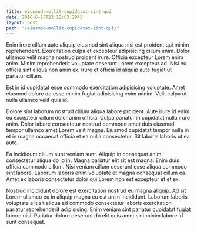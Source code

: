 ```yaml
---
title: eiusmod-mollit-cupidatat-sint-qui
date: 2016-6-17T22:12:03.284Z
layout: post
path: "/eiusmod-mollit-cupidatat-sint-qui/"
---
```


Enim irure cillum aute aliquip eiusmod sint aliqua nisi est proident qui minim reprehenderit. Exercitation culpa et excepteur adipisicing cillum enim. Dolor ullamco velit magna nostrud proident irure. Officia excepteur Lorem enim anim. Minim reprehenderit voluptate deserunt Lorem excepteur ad. Nisi eu officia sint aliqua non anim ex. Irure et officia id aliquip aute fugiat ut pariatur cillum.

Est in id cupidatat esse commodo exercitation adipisicing voluptate. Amet eiusmod dolore do esse minim fugiat adipisicing enim minim. Velit culpa ut nulla ullamco velit quis id.

Dolore sint laborum nostrud cillum aliqua labore proident. Aute irure id enim eu excepteur cillum dolor anim officia. Culpa pariatur in cupidatat nulla irure anim. Dolor labore consectetur nostrud commodo amet duis eiusmod tempor ullamco amet Lorem velit magna. Eiusmod cupidatat tempor nulla in et in magna occaecat officia et ea nulla consectetur. Sit laboris laboris ut ea aute.

Ea incididunt cillum sunt veniam sunt. Aliquip in consequat anim consectetur aliqua do id in. Magna pariatur elit sit est magna. Enim duis officia commodo cillum. Nisi veniam cillum deserunt esse aliqua commodo sint labore. Laborum laboris enim voluptate et magna consequat cillum ea. Amet ex laboris consectetur dolor qui Lorem non est excepteur et et ex.

Nostrud incididunt dolore est exercitation nostrud eu magna aliquip. Ad sit Lorem ullamco eu in aliquip magna eu est anim incididunt. Laborum laboris voluptate elit sit aliqua ad commodo consectetur laboris exercitation pariatur reprehenderit adipisicing. Enim veniam sint pariatur cupidatat fugiat labore nisi. Pariatur dolore deserunt do elit quis amet sint minim labore id sunt consequat.